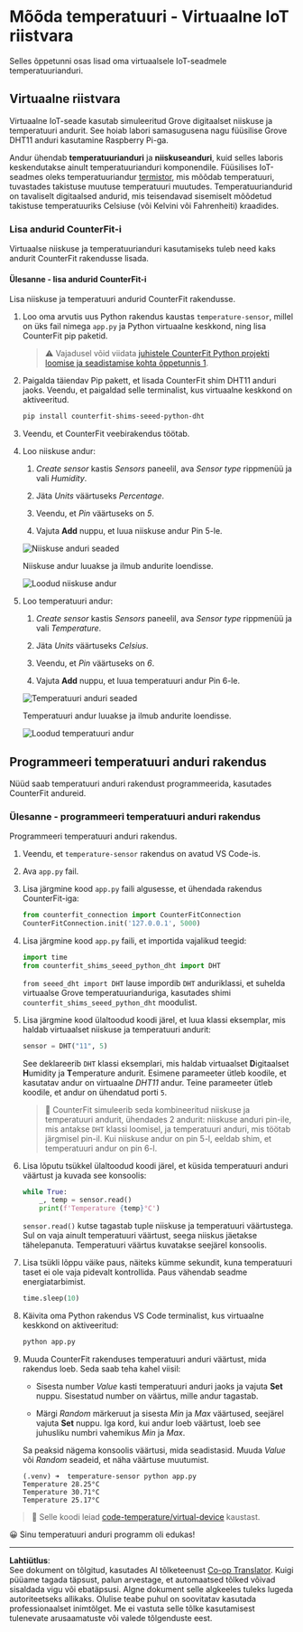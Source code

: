 <!--
CO_OP_TRANSLATOR_METADATA:
{
  "original_hash": "70e5a428b607cd5a9a4f422c2a4df03d",
  "translation_date": "2025-10-11T12:33:06+00:00",
  "source_file": "2-farm/lessons/1-predict-plant-growth/virtual-device-temp.md",
  "language_code": "et"
}
-->
# Mõõda temperatuuri - Virtuaalne IoT riistvara

Selles õppetunni osas lisad oma virtuaalsele IoT-seadmele temperatuurianduri.

## Virtuaalne riistvara

Virtuaalne IoT-seade kasutab simuleeritud Grove digitaalset niiskuse ja temperatuuri andurit. See hoiab labori samasugusena nagu füüsilise Grove DHT11 anduri kasutamine Raspberry Pi-ga.

Andur ühendab **temperatuurianduri** ja **niiskuseanduri**, kuid selles laboris keskendutakse ainult temperatuurianduri komponendile. Füüsilises IoT-seadmes oleks temperatuuriandur [termistor](https://wikipedia.org/wiki/Thermistor), mis mõõdab temperatuuri, tuvastades takistuse muutuse temperatuuri muutudes. Temperatuuriandurid on tavaliselt digitaalsed andurid, mis teisendavad sisemiselt mõõdetud takistuse temperatuuriks Celsiuse (või Kelvini või Fahrenheiti) kraadides.

### Lisa andurid CounterFit-i

Virtuaalse niiskuse ja temperatuurianduri kasutamiseks tuleb need kaks andurit CounterFit rakendusse lisada.

#### Ülesanne - lisa andurid CounterFit-i

Lisa niiskuse ja temperatuuri andurid CounterFit rakendusse.

1. Loo oma arvutis uus Python rakendus kaustas `temperature-sensor`, millel on üks fail nimega `app.py` ja Python virtuaalne keskkond, ning lisa CounterFit pip paketid.

    > ⚠️ Vajadusel võid viidata [juhistele CounterFit Python projekti loomise ja seadistamise kohta õppetunnis 1](../../../1-getting-started/lessons/1-introduction-to-iot/virtual-device.md).

1. Paigalda täiendav Pip pakett, et lisada CounterFit shim DHT11 anduri jaoks. Veendu, et paigaldad selle terminalist, kus virtuaalne keskkond on aktiveeritud.

    ```sh
    pip install counterfit-shims-seeed-python-dht
    ```

1. Veendu, et CounterFit veebirakendus töötab.

1. Loo niiskuse andur:

    1. *Create sensor* kastis *Sensors* paneelil, ava *Sensor type* rippmenüü ja vali *Humidity*.

    1. Jäta *Units* väärtuseks *Percentage*.

    1. Veendu, et *Pin* väärtuseks on *5*.

    1. Vajuta **Add** nuppu, et luua niiskuse andur Pin 5-le.

    ![Niiskuse anduri seaded](../../../../../translated_images/counterfit-create-humidity-sensor.2750e27b6f30e09cf4e22101defd5252710717620816ab41ba688f91f757c49a.et.png)

    Niiskuse andur luuakse ja ilmub andurite loendisse.

    ![Loodud niiskuse andur](../../../../../translated_images/counterfit-humidity-sensor.7b12f7f339e430cb26c8211d2dba4ef75261b353a01da0932698b5bebd693f27.et.png)

1. Loo temperatuuri andur:

    1. *Create sensor* kastis *Sensors* paneelil, ava *Sensor type* rippmenüü ja vali *Temperature*.

    1. Jäta *Units* väärtuseks *Celsius*.

    1. Veendu, et *Pin* väärtuseks on *6*.

    1. Vajuta **Add** nuppu, et luua temperatuuri andur Pin 6-le.

    ![Temperatuuri anduri seaded](../../../../../translated_images/counterfit-create-temperature-sensor.199350ed34f7343d79dccbe95eaf6c11d2121f03d1c35ab9613b330c23f39b29.et.png)

    Temperatuuri andur luuakse ja ilmub andurite loendisse.

    ![Loodud temperatuuri andur](../../../../../translated_images/counterfit-temperature-sensor.f0560236c96a9016bafce7f6f792476fe3367bc6941a1f7d5811d144d4bcbfff.et.png)

## Programmeeri temperatuuri anduri rakendus

Nüüd saab temperatuuri anduri rakendust programmeerida, kasutades CounterFit andureid.

### Ülesanne - programmeeri temperatuuri anduri rakendus

Programmeeri temperatuuri anduri rakendus.

1. Veendu, et `temperature-sensor` rakendus on avatud VS Code-is.

1. Ava `app.py` fail.

1. Lisa järgmine kood `app.py` faili algusesse, et ühendada rakendus CounterFit-iga:

    ```python
    from counterfit_connection import CounterFitConnection
    CounterFitConnection.init('127.0.0.1', 5000)
    ```

1. Lisa järgmine kood `app.py` faili, et importida vajalikud teegid:

    ```python
    import time
    from counterfit_shims_seeed_python_dht import DHT
    ```

    `from seeed_dht import DHT` lause impordib `DHT` anduriklassi, et suhelda virtuaalse Grove temperatuurianduriga, kasutades shimi `counterfit_shims_seeed_python_dht` moodulist.

1. Lisa järgmine kood ülaltoodud koodi järel, et luua klassi eksemplar, mis haldab virtuaalset niiskuse ja temperatuuri andurit:

    ```python
    sensor = DHT("11", 5)
    ```

    See deklareerib `DHT` klassi eksemplari, mis haldab virtuaalset **D**igitaalset **H**umidity ja **T**emperature andurit. Esimene parameeter ütleb koodile, et kasutatav andur on virtuaalne *DHT11* andur. Teine parameeter ütleb koodile, et andur on ühendatud porti `5`.

    > 💁 CounterFit simuleerib seda kombineeritud niiskuse ja temperatuuri andurit, ühendades 2 andurit: niiskuse anduri pin-ile, mis antakse `DHT` klassi loomisel, ja temperatuuri anduri, mis töötab järgmisel pin-il. Kui niiskuse andur on pin 5-l, eeldab shim, et temperatuuri andur on pin 6-l.

1. Lisa lõputu tsükkel ülaltoodud koodi järel, et küsida temperatuuri anduri väärtust ja kuvada see konsoolis:

    ```python
    while True:
        _, temp = sensor.read()
        print(f'Temperature {temp}°C')
    ```

    `sensor.read()` kutse tagastab tuple niiskuse ja temperatuuri väärtustega. Sul on vaja ainult temperatuuri väärtust, seega niiskus jäetakse tähelepanuta. Temperatuuri väärtus kuvatakse seejärel konsoolis.

1. Lisa tsükli lõppu väike paus, näiteks kümme sekundit, kuna temperatuuri taset ei ole vaja pidevalt kontrollida. Paus vähendab seadme energiatarbimist.

    ```python
    time.sleep(10)
    ```

1. Käivita oma Python rakendus VS Code terminalist, kus virtuaalne keskkond on aktiveeritud:

    ```sh
    python app.py
    ```

1. Muuda CounterFit rakenduses temperatuuri anduri väärtust, mida rakendus loeb. Seda saab teha kahel viisil:

    * Sisesta number *Value* kasti temperatuuri anduri jaoks ja vajuta **Set** nuppu. Sisestatud number on väärtus, mille andur tagastab.

    * Märgi *Random* märkeruut ja sisesta *Min* ja *Max* väärtused, seejärel vajuta **Set** nuppu. Iga kord, kui andur loeb väärtust, loeb see juhusliku numbri vahemikus *Min* ja *Max*.

    Sa peaksid nägema konsoolis väärtusi, mida seadistasid. Muuda *Value* või *Random* seadeid, et näha väärtuse muutumist.

    ```output
    (.venv) ➜  temperature-sensor python app.py
    Temperature 28.25°C
    Temperature 30.71°C
    Temperature 25.17°C
    ```

> 💁 Selle koodi leiad [code-temperature/virtual-device](../../../../../2-farm/lessons/1-predict-plant-growth/code-temperature/virtual-device) kaustast.

😀 Sinu temperatuuri anduri programm oli edukas!

---

**Lahtiütlus**:  
See dokument on tõlgitud, kasutades AI tõlketeenust [Co-op Translator](https://github.com/Azure/co-op-translator). Kuigi püüame tagada täpsust, palun arvestage, et automaatsed tõlked võivad sisaldada vigu või ebatäpsusi. Algne dokument selle algkeeles tuleks lugeda autoriteetseks allikaks. Olulise teabe puhul on soovitatav kasutada professionaalset inimtõlget. Me ei vastuta selle tõlke kasutamisest tulenevate arusaamatuste või valede tõlgenduste eest.